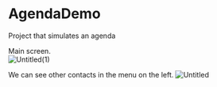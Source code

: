 # AgendaDemo
Project that simulates an agenda 

Main screen. <br>
![Untitled(1)](https://github.com/vivianmunguia/AgendaDemo/assets/15255979/27d9fbe6-ed7e-4c1f-86fb-b1d85418e20a)

We can see other contacts in the menu on the left.
![Untitled](https://github.com/vivianmunguia/AgendaDemo/assets/15255979/02cfb204-6dfa-4ec1-b242-9ed984b8604a)
